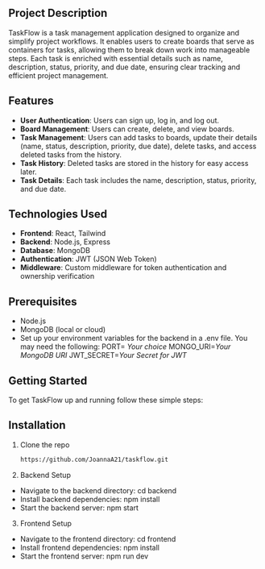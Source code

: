 ## Project Description

TaskFlow is a task management application designed to organize and simplify project workflows. It enables users to create boards that serve as containers for tasks, allowing them to break down work into manageable steps. Each task is enriched with essential details such as name, description, status, priority, and due date, ensuring clear tracking and efficient project management.

## Features

- **User Authentication**: Users can sign up, log in, and log out.
- **Board Management**: Users can create, delete, and view boards.
- **Task Management**: Users can add tasks to boards, update their details (name, status, description, priority, due date), delete tasks, and access deleted tasks from the history.
- **Task History**: Deleted tasks are stored in the history for easy access later.
- **Task Details**: Each task includes the name, description, status, priority, and due date.

## Technologies Used

- **Frontend**: React, Tailwind
- **Backend**: Node.js, Express
- **Database**: MongoDB
- **Authentication**: JWT (JSON Web Token)
- **Middleware**: Custom middleware for token authentication and ownership verification

## Prerequisites

- Node.js
- MongoDB (local or cloud)
- Set up your environment variables for the backend in a .env file. You may need the following:
PORT= *Your choice*
MONGO_URI=*Your MongoDB URI*
JWT_SECRET=*Your Secret for JWT*

## Getting Started

To get TaskFlow up and running follow these simple steps:

## Installation

1. Clone the repo

   ```bash
   https://github.com/JoannaA21/taskflow.git

   ```

2. Backend Setup

- Navigate to the backend directory: cd backend
- Install backend dependencies: npm install
- Start the backend server: npm start

3. Frontend Setup

- Navigate to the frontend directory: cd frontend
- Install frontend dependencies: npm install
- Start the frontend server: npm run dev
